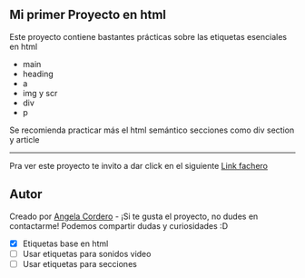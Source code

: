 ## Mi primer Proyecto en html

Este proyecto contiene bastantes prácticas sobre las etiquetas esenciales en html
- main
- heading
- a
- img y scr
- div
- p

Se recomienda practicar más el html semántico secciones como div section y article

---
Pra ver este proyecto te invito a dar click en el siguiente [Link fachero](https://angelamccord.github.io/G43_Repo_Angela/)

## Autor

Creado por [Angela Cordero](https://github.com/AngelaMcCord) - ¡Si te gusta el proyecto, no dudes en contactarme! Podemos compartir dudas y curiosidades :D

- [x] Etiquetas base en html
- [ ] Usar etiquetas para sonidos video
- [ ] Usar etiquetas para secciones